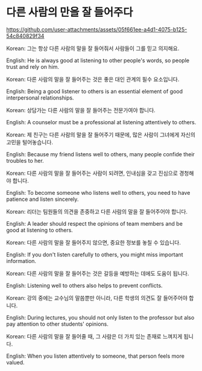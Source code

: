 # 다른 사람의 만을 잘 들어주다

https://github.com/user-attachments/assets/05f661ee-a4d1-4075-b125-54c840829f34

Korean: 그는 항상 다른 사람의 말을 잘 들어줘서 사람들이 그를 믿고 의지해요.

English: He is always good at listening to other people's words, so people trust and rely on him.


Korean: 다른 사람의 말을 잘 들어주는 것은 좋은 대인 관계의 필수 요소입니다.

English: Being a good listener to others is an essential element of good interpersonal relationships.


Korean: 상담가는 다른 사람의 말을 잘 들어주는 전문가여야 합니다.

English: A counselor must be a professional at listening attentively to others.


Korean: 제 친구는 다른 사람의 말을 잘 들어주기 때문에, 많은 사람이 그녀에게 자신의 고민을 털어놓습니다.

English: Because my friend listens well to others, many people confide their troubles to her.


Korean: 다른 사람의 말을 잘 들어주는 사람이 되려면, 인내심을 갖고 진심으로 경청해야 합니다.

English: To become someone who listens well to others, you need to have patience and listen sincerely.


Korean: 리더는 팀원들의 의견을 존중하고 다른 사람의 말을 잘 들어주어야 합니다.

English: A leader should respect the opinions of team members and be good at listening to others.


Korean: 다른 사람의 말을 잘 들어주지 않으면, 중요한 정보를 놓칠 수 있습니다.

English: If you don't listen carefully to others, you might miss important information.


Korean: 다른 사람의 말을 잘 들어주는 것은 갈등을 예방하는 데에도 도움이 됩니다.

English: Listening well to others also helps to prevent conflicts.


Korean: 강의 중에는 교수님의 말씀뿐만 아니라, 다른 학생의 의견도 잘 들어주어야 합니다.

English: During lectures, you should not only listen to the professor but also pay attention to other students' opinions.


Korean: 다른 사람의 말을 잘 들어줄 때, 그 사람은 더 가치 있는 존재로 느껴지게 됩니다.

English: When you listen attentively to someone, that person feels more valued.
